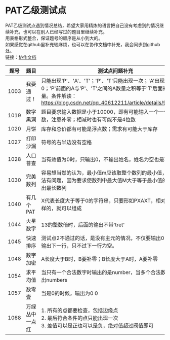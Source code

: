 # PAT乙级测试点
PAT乙级测试点遇到情况总结，希望大家用精炼的语言把自己没有考虑到的情况继续补充，也可以在别人已经写过的题目里继续补充。
<br>
用表格形式整合，保证题号的顺序是从小到大的。
<br>
如果感觉在github里补充较麻烦，也可以在协作文档中补充，我会同步到github处。
<br>
链接：<a href="https://yiqixie.com/d/home/fcACe6xZ2aroPxFQrQZ05Cw32" target="_blank">协作文档</a>

题号|题目|测试点问题补充
-|-|-
1003|我要通过！|只能出现'P'、'A'、'T'；'P'、'T'只能出现一次；'A'出现次数大于0；'P'前面的A与'P'、'T'之间的A数量之积等于'T'后面的A的数量。条件解读：https://blog.csdn.net/qq_40612211/article/details/96766886
1019|数字黑洞|题目要求输入数据是小于10000，即有可能输入一个一位数，两位数，注意补零；相减时也有可能不是4位数
1020|月饼|库存和总价都有可能是浮点数；需求有可能大于库存
1027|打印沙漏|符号的右半边没有空格
1028|人口普查|当有效值为0时，只输出0，不输出姓名，姓名为空也是不可以的
1030|完美数列|容易想当然的认为，最小值m应该取整个数列的最小值，这样的想法有问题，因为要求使数列中最大值M大于等于最小值的p倍，找出最长数列
1040|有几个PAT|X代表长度大于等于0的字符串，只要形如PXAXT，相对顺序是这样的，就可以组成
1044|火星数字|13的整数倍时，后面的输出不带'tret'
1045|快速排序|测试点2不通过的话，是没有主元的情况，不仅要输出0，而且还要输出下一行，只不过下一行为空。
1048|数字加密|A长度大于B时，B要补零；B长度大于A时，A要补零
1054|求平均值|当只有一个合法数字时输出的是number，当多个合法数字时，输出numbers
1057|数零壹|当是0的时候，输出为0 0
1068|万绿丛中一点红|1. 所有的点都要检查，包括边缘点<br>2. 最后符合条件的点只能出现一次<br>3. 差值可以是正也可以是负，绝对值超过阀值即可


